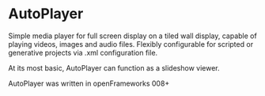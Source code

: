 # AutoPlayer
Simple media player for full screen display on a tiled wall display, capable of playing videos, images and audio files.
Flexibly configurable for scripted or generative projects via .xml configuration file. 

At its most basic, AutoPlayer can function as a slideshow viewer.

AutoPlayer was written in openFrameworks 008+
